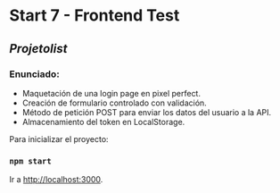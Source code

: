 # Start 7 - Frontend Test

## _Projetolist_

### Enunciado:

* Maquetación de una login page en pixel perfect.
* Creación de formulario controlado con validación.
* Método de petición POST para enviar los datos del usuario a la API.
* Almacenamiento del token en LocalStorage.

Para inicializar el proyecto:

### `npm start`

Ir a [http://localhost:3000](http://localhost:3000).
